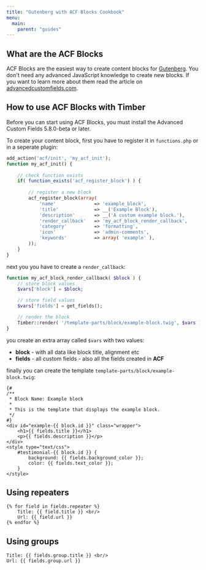 ```yaml
---
title: "Gutenberg with ACF Blocks Cookbook"
menu:
  main:
    parent: "guides"
---
```


## What are the ACF Blocks
ACF Blocks are the easiest way to create content blocks for [Gutenberg](https://wordpress.org/gutenberg/). You don't need any advanced JavaScript knowledge to create new blocks. If you want to learn more about them read the article on [advancedcustomfields.com](https://www.advancedcustomfields.com/blog/acf-5-8-introducing-acf-blocks-for-gutenberg/).

## How to use ACF Blocks with Timber
Before you can start using ACF Blocks, you must install the Advanced Custom Fields 5.8.0-beta or later.

To create your content block, first you have to register it in `functions.php` or in a seperate plugin:
```php
add_action('acf/init', 'my_acf_init');
function my_acf_init() {
	
	// check function exists
	if( function_exists('acf_register_block') ) {
		
		// register a new block
		acf_register_block(array(
			'name'				=> 'example_block',
			'title'				=> __('Example Block'),
			'description'		=> __('A custom example block.'),
			'render_callback'	=> 'my_acf_block_render_callback',
			'category'			=> 'formatting',
			'icon'				=> 'admin-comments',
			'keywords'		    => array( 'example' ),
		));
	}
}
```

next you you have to create a `render_callback`:
```php
function my_acf_block_render_callback( $block ) {
    // store block values
    $vars['block'] = $block;

    // store field values
    $vars['fields'] = get_fields(); 

    // render the block
    Timber::render( '/template-parts/block/example-block.twig', $vars );
}

```
you create an extra array called `$vars` with two values:
- **block** - with all data like block title, alignment etc
- **fields** - all custom fields - also all the fields created in **ACF**

finally you can create the template `template-parts/block/example-block.twig`:
```twig
{#
/**
 * Block Name: Example block
 *
 * This is the template that displays the example block.
 */
#}
<div id="example-{{ block.id }}" class="wrapper">
    <h1>{{ fields.title }}</h1>
    <p>{{ fields.description }}</p>
</div>
<style type="text/css">
	#testimonial-{{ block.id }} {
		background: {{ fields.background_color }};
		color: {{ fields.text_color }};
	}
</style>

```

## Using repeaters
```
{% for field in fields.repeater %}
    Title: {{ field.title }} <br/>
    Url: {{ field.url }}
{% endfor %}
```

## Using groups
```
Title: {{ fields.group.title }} <br/>
Url: {{ fields.group.url }}
```
